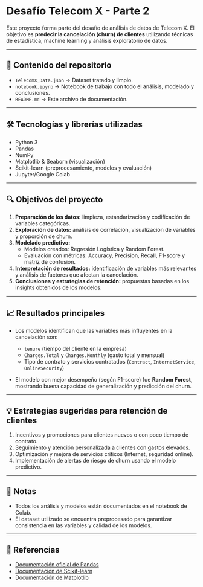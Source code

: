 # Desafío Telecom X - Parte 2

Este proyecto forma parte del desafío de análisis de datos de Telecom X. El objetivo es **predecir la cancelación (churn) de clientes** utilizando técnicas de estadística, machine learning y análisis exploratorio de datos.

---

## 📂 Contenido del repositorio

- `TelecomX_Data.json` → Dataset tratado y limpio.
- `notebook.ipynb` → Notebook de trabajo con todo el análisis, modelado y conclusiones.
- `README.md` → Este archivo de documentación.

---

## 🛠 Tecnologías y librerías utilizadas

- Python 3
- Pandas
- NumPy
- Matplotlib & Seaborn (visualización)
- Scikit-learn (preprocesamiento, modelos y evaluación)
- Jupyter/Google Colab

---

## 🔍 Objetivos del proyecto

1. **Preparación de los datos:** limpieza, estandarización y codificación de variables categóricas.
2. **Exploración de datos:** análisis de correlación, visualización de variables y proporción de churn.
3. **Modelado predictivo:**
   - Modelos creados: Regresión Logística y Random Forest.
   - Evaluación con métricas: Accuracy, Precision, Recall, F1-score y matriz de confusión.
4. **Interpretación de resultados:** identificación de variables más relevantes y análisis de factores que afectan la cancelación.
5. **Conclusiones y estrategias de retención:** propuestas basadas en los insights obtenidos de los modelos.

---

## 📈 Resultados principales

- Los modelos identifican que las variables más influyentes en la cancelación son:

  - `tenure` (tiempo del cliente en la empresa)
  - `Charges.Total` y `Charges.Monthly` (gasto total y mensual)
  - Tipo de contrato y servicios contratados (`Contract`, `InternetService`, `OnlineSecurity`)

- El modelo con mejor desempeño (según F1-score) fue **Random Forest**, mostrando buena capacidad de generalización y predicción del churn.

---

## 💡 Estrategias sugeridas para retención de clientes

1. Incentivos y promociones para clientes nuevos o con poco tiempo de contrato.
2. Seguimiento y atención personalizada a clientes con gastos elevados.
3. Optimización y mejora de servicios críticos (Internet, seguridad online).
4. Implementación de alertas de riesgo de churn usando el modelo predictivo.

---

## 📄 Notas

- Todos los análisis y modelos están documentados en el notebook de Colab.
- El dataset utilizado se encuentra preprocesado para garantizar consistencia en las variables y calidad de los modelos.

---

## 🔗 Referencias

- [Documentación oficial de Pandas](https://pandas.pydata.org/docs/)
- [Documentación de Scikit-learn](https://scikit-learn.org/stable/documentation.html)
- [Documentación de Matplotlib](https://matplotlib.org/stable/contents.html)

